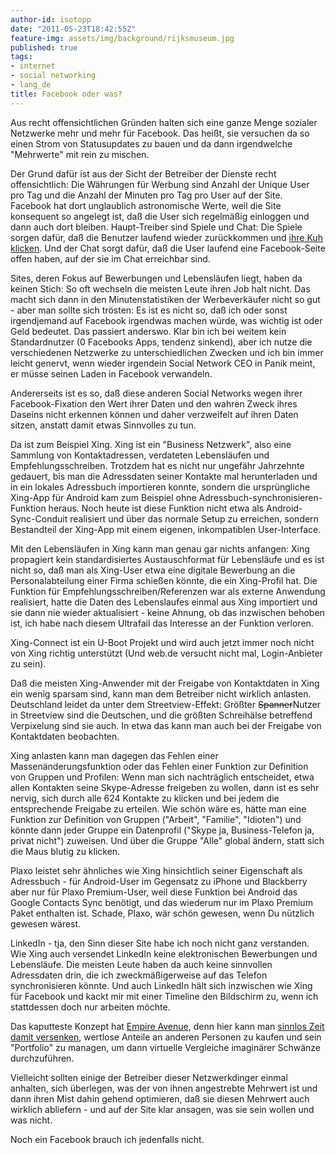 ```yaml
---
author-id: isotopp
date: "2011-05-23T18:42:55Z"
feature-img: assets/img/background/rijksmuseum.jpg
published: true
tags:
- internet
- social networking
- lang_de
title: Facebook oder was?
---
```

Aus recht offensichtlichen Gründen halten sich eine ganze Menge sozialer
Netzwerke mehr und mehr für Facebook. Das heißt, sie versuchen da so einen
Strom von Statusupdates zu bauen und da dann irgendwelche "Mehrwerte" mit
rein zu mischen.

Der Grund dafür ist aus der Sicht der Betreiber der Dienste recht
offensichtlich: Die Währungen für Werbung sind Anzahl der Unique User pro
Tag und die Anzahl der Minuten pro Tag pro User auf der Site. Facebook hat
dort unglaublich astronomische Werte, weil die Site konsequent so angelegt
ist, daß die User sich regelmäßig einloggen und dann auch dort bleiben.
Haupt-Treiber sind Spiele und Chat: Die Spiele sorgen dafür, daß die
Benutzer laufend wieder zurückkommen und
[ihre Kuh klicken](http://www.bogost.com/blog/cow_clicker_1.shtml).
Und der Chat sorgt dafür, daß die User laufend eine Facebook-Seite offen
haben, auf der sie im Chat erreichbar sind.

Sites, deren Fokus auf Bewerbungen und Lebensläufen liegt, haben da keinen
Stich: So oft wechseln die meisten Leute ihren Job halt nicht. Das macht
sich dann in den Minutenstatistiken der Werbeverkäufer nicht so gut - aber
man sollte sich trösten: Es ist es nicht so, daß ich oder sonst irgendjemand
auf Facebook irgendwas machen würde, was wichtig ist oder Geld bedeutet. Das
passiert anderswo. Klar bin ich bei weitem kein Standardnutzer (0 Facebooks
Apps, tendenz sinkend), aber ich nutze die verschiedenen Netzwerke zu
unterschiedlichen Zwecken und ich bin immer leicht genervt, wenn wieder
irgendein Social Network CEO in Panik meint, er müsse seinen Laden in
Facebook verwandeln.

Andererseits ist es so, daß diese anderen Social Networks wegen ihrer
Facebook-Fixation den Wert ihrer Daten und den wahren Zweck ihres Daseins
nicht erkennen können und daher verzweifelt auf ihren Daten sitzen, anstatt
damit etwas Sinnvolles zu tun.

Da ist zum Beispiel Xing. Xing ist ein "Business Netzwerk", also eine
Sammlung von Kontaktadressen, verdateten Lebensläufen und
Empfehlungsschreiben. Trotzdem hat es nicht nur ungefähr Jahrzehnte
gedauert, bis man die Adressdaten seiner Kontakte mal herunterladen und in ein
lokales Adressbuch importieren konnte, sondern die ursprüngliche Xing-App für
Android kam zum Beispiel ohne Adressbuch-synchronisieren-Funktion heraus.
Noch heute ist diese Funktion nicht etwa als Android-Sync-Conduit realisiert
und über das normale Setup zu erreichen, sondern Bestandteil der Xing-App
mit einem eigenen, inkompatiblen User-Interface.

Mit den Lebensläufen in Xing kann man genau gar nichts anfangen: Xing
propagiert kein standardisiertes Austauschformat für Lebensläufe und es ist
nicht so, daß man als Xing-User etwa eine digitale Bewerbung an die
Personalabteilung einer Firma schießen könnte, die ein Xing-Profil hat. Die
Funktion für Empfehlungsschreiben/Referenzen war als externe Anwendung
realisiert, hatte die Daten des Lebenslaufes einmal aus Xing importiert und
sie dann nie wieder aktualisiert - keine Ahnung, ob das inzwischen behoben
ist, ich habe nach diesem Ultrafail das Interesse an der Funktion verloren.

Xing-Connect ist ein U-Boot Projekt und wird auch jetzt immer noch nicht von
Xing richtig unterstützt (Und web.de versucht nicht mal, Login-Anbieter zu
sein).

Daß die meisten Xing-Anwender mit der Freigabe von Kontaktdaten in Xing ein
wenig sparsam sind, kann man dem Betreiber nicht wirklich anlasten.
Deutschland leidet da unter dem Streetview-Effekt: Größter
<strike>Spanner</strike>Nutzer in Streetview sind die Deutschen, und die
größten Schreihälse betreffend Verpixelung sind sie auch. In etwa das kann
man auch bei der Freigabe von Kontaktdaten beobachten.

Xing anlasten kann man dagegen das Fehlen einer Massenänderungsfunktion oder
das Fehlen einer Funktion zur Definition von Gruppen und Profilen: Wenn man
sich nachträglich entscheidet, etwa allen Kontakten seine Skype-Adresse
freigeben zu wollen, dann ist es sehr nervig, sich durch alle 624 Kontakte
zu klicken und bei jedem die entsprechende Freigabe zu erteilen. Wie schön
wäre es, hätte man eine Funktion zur Definition von Gruppen ("Arbeit",
"Familie", "Idioten") und könnte dann jeder Gruppe ein Datenprofil ("Skype
ja, Business-Telefon ja, privat nicht") zuweisen. Und über die Gruppe "Alle"
global ändern, statt sich die Maus blutig zu klicken.

Plaxo leistet sehr ähnliches wie Xing hinsichtlich seiner Eigenschaft als
Adressbuch - für Android-User im Gegensatz zu iPhone und Blackberry aber nur
für Plaxo Premium-User, weil diese Funktion bei Android das Google Contacts
Sync benötigt, und das wiederum nur im Plaxo Premium Paket enthalten ist.
Schade, Plaxo, wär schön gewesen, wenn Du nützlich gewesen wärest.

LinkedIn - tja, den Sinn dieser Site habe ich noch nicht ganz verstanden.
Wie Xing auch versendet LinkedIn keine elektronischen Bewerbungen und
Lebensläufe. Die meisten Leute haben da auch keine sinnvollen Adressdaten
drin, die ich zweckmäßigerweise auf das Telefon synchronisieren könnte. Und
auch LinkedIn hält sich inzwischen wie Xing für Facebook und kackt mir mit
einer Timeline den Bildschirm zu, wenn ich stattdessen doch nur arbeiten
möchte.

Das kaputteste Konzept hat 
[Empire Avenue](http://www.empireavenue.com/), denn hier kann man 
[sinnlos Zeit damit versenken](http://netzwertig.com/2011/05/09/empire-avenue-marktplatz-der-eitelkeit/),
wertlose Anteile an anderen Personen zu kaufen und sein "Portfolio" zu
managen, um dann virtuelle Vergleiche imaginärer Schwänze durchzuführen.

Vielleicht sollten einige der Betreiber dieser Netzwerkdinger einmal
anhalten, sich überlegen, was der von ihnen angestrebte Mehrwert ist und
dann ihren Mist dahin gehend optimieren, daß sie diesen Mehrwert auch
wirklich abliefern - und auf der Site klar ansagen, was sie sein wollen und
was nicht.

Noch ein Facebook brauch ich jedenfalls nicht.
